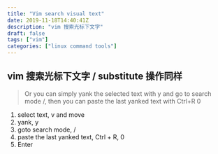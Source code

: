 ```yaml
---
title: "Vim search visual text"
date: 2019-11-18T14:40:41Z
description: "vim 搜索光标下文字"
draft: false
tags: ["vim"]
categories: ["linux command tools"]
---
```


## vim 搜索光标下文字 / substitute 操作同样
> Or you can simply yank the selected text with y and go to search mode /, then you can paste the last yanked text with Ctrl+R 0

1. select text, v and move
2. yank, y
3. goto search mode, /
4. paste the last yanked text, Ctrl + R, 0
5. Enter

